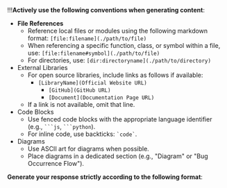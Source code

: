 !!!**Actively use the following conventions when generating content**:

- **File References**
  - Reference local files or modules using the following markdown format: `[file:filename](./path/to/file)`
  - When referencing a specific function, class, or symbol within a file, use: `[file:filename#symbol](./path/to/file)`
  - For directories, use: `[dir:directoryname](./path/to/directory)`
- External Libraries
  - For open source libraries, include links as follows if available:
    - `[LibraryName](Official Website URL)`
      - `[GitHub](GitHub URL)`
      - `[Document](Documentation Page URL)`
  - If a link is not available, omit that line.
- Code Blocks
  - Use fenced code blocks with the appropriate language identifier (e.g., ` ```js `, ` ```python `).
  - For inline code, use backticks: `` `code` ``.
- Diagrams
  - Use ASCII art for diagrams when possible.
  - Place diagrams in a dedicated section (e.g., "Diagram" or "Bug Occurrence Flow").

**Generate your response strictly according to the following format**:
